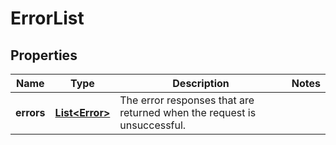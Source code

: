 
# ErrorList

## Properties
Name | Type | Description | Notes
------------ | ------------- | ------------- | -------------
**errors** | [**List&lt;Error&gt;**](Error.md) | The error responses that are returned when the request is unsuccessful. | 



